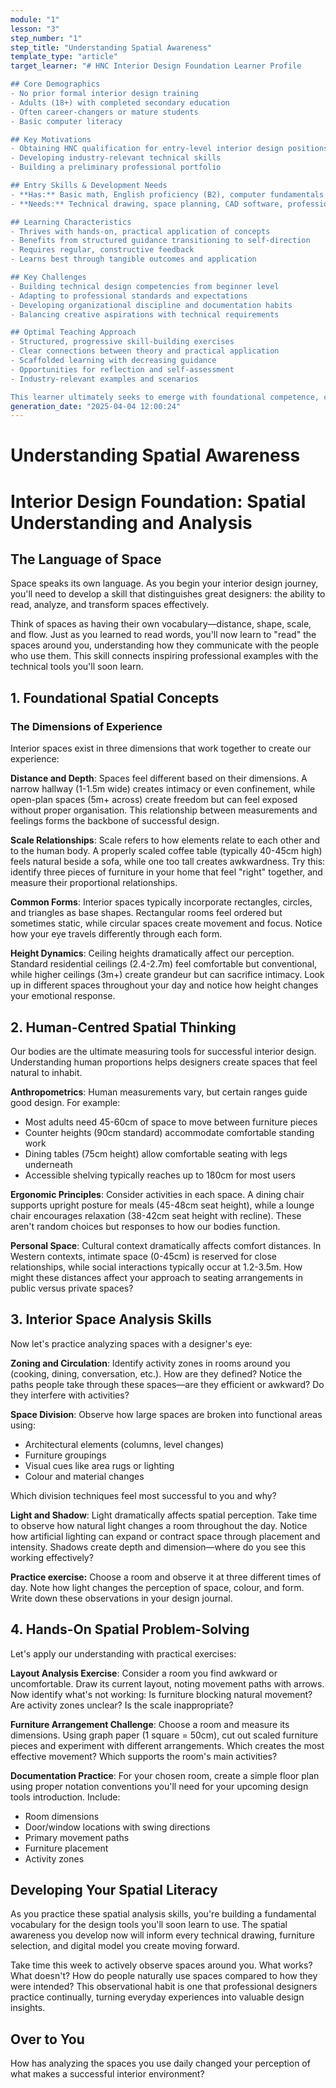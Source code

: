 ```yaml
---
module: "1"
lesson: "3"
step_number: "1"
step_title: "Understanding Spatial Awareness"
template_type: "article"
target_learner: "# HNC Interior Design Foundation Learner Profile

## Core Demographics
- No prior formal interior design training
- Adults (18+) with completed secondary education
- Often career-changers or mature students
- Basic computer literacy

## Key Motivations
- Obtaining HNC qualification for entry-level interior design positions
- Developing industry-relevant technical skills
- Building a preliminary professional portfolio

## Entry Skills & Development Needs
- **Has:** Basic math, English proficiency (B2), computer fundamentals
- **Needs:** Technical drawing, space planning, CAD software, professional communication, project workflow management

## Learning Characteristics
- Thrives with hands-on, practical application of concepts
- Benefits from structured guidance transitioning to self-direction
- Requires regular, constructive feedback
- Learns best through tangible outcomes and application

## Key Challenges
- Building technical design competencies from beginner level
- Adapting to professional standards and expectations
- Developing organizational discipline and documentation habits
- Balancing creative aspirations with technical requirements

## Optimal Teaching Approach
- Structured, progressive skill-building exercises
- Clear connections between theory and practical application
- Scaffolded learning with decreasing guidance
- Opportunities for reflection and self-assessment
- Industry-relevant examples and scenarios

This learner ultimately seeks to emerge with foundational competence, confidence as a junior designer, and a basic professional portfolio that demonstrates their technical and creative abilities."
generation_date: "2025-04-04 12:00:24"
---
```


# Understanding Spatial Awareness

# Interior Design Foundation: Spatial Understanding and Analysis

## The Language of Space

Space speaks its own language. As you begin your interior design journey, you'll need to develop a skill that distinguishes great designers: the ability to read, analyze, and transform spaces effectively. 

Think of spaces as having their own vocabulary—distance, shape, scale, and flow. Just as you learned to read words, you'll now learn to "read" the spaces around you, understanding how they communicate with the people who use them. This skill connects inspiring professional examples with the technical tools you'll soon learn.

## 1. Foundational Spatial Concepts

### The Dimensions of Experience

Interior spaces exist in three dimensions that work together to create our experience:

**Distance and Depth**: Spaces feel different based on their dimensions. A narrow hallway (1-1.5m wide) creates intimacy or even confinement, while open-plan spaces (5m+ across) create freedom but can feel exposed without proper organisation. This relationship between measurements and feelings forms the backbone of successful design.

**Scale Relationships**: Scale refers to how elements relate to each other and to the human body. A properly scaled coffee table (typically 40-45cm high) feels natural beside a sofa, while one too tall creates awkwardness. Try this: identify three pieces of furniture in your home that feel "right" together, and measure their proportional relationships.

**Common Forms**: Interior spaces typically incorporate rectangles, circles, and triangles as base shapes. Rectangular rooms feel ordered but sometimes static, while circular spaces create movement and focus. Notice how your eye travels differently through each form.

**Height Dynamics**: Ceiling heights dramatically affect our perception. Standard residential ceilings (2.4-2.7m) feel comfortable but conventional, while higher ceilings (3m+) create grandeur but can sacrifice intimacy. Look up in different spaces throughout your day and notice how height changes your emotional response.

## 2. Human-Centred Spatial Thinking

Our bodies are the ultimate measuring tools for successful interior design. Understanding human proportions helps designers create spaces that feel natural to inhabit.

**Anthropometrics**: Human measurements vary, but certain ranges guide good design. For example:
- Most adults need 45-60cm of space to move between furniture pieces
- Counter heights (90cm standard) accommodate comfortable standing work
- Dining tables (75cm height) allow comfortable seating with legs underneath
- Accessible shelving typically reaches up to 180cm for most users

**Ergonomic Principles**: Consider activities in each space. A dining chair supports upright posture for meals (45-48cm seat height), while a lounge chair encourages relaxation (38-42cm seat height with recline). These aren't random choices but responses to how our bodies function.

**Personal Space**: Cultural context dramatically affects comfort distances. In Western contexts, intimate space (0-45cm) is reserved for close relationships, while social interactions typically occur at 1.2-3.5m. How might these distances affect your approach to seating arrangements in public versus private spaces?

## 3. Interior Space Analysis Skills

Now let's practice analyzing spaces with a designer's eye:

**Zoning and Circulation**: Identify activity zones in rooms around you (cooking, dining, conversation, etc.). How are they defined? Notice the paths people take through these spaces—are they efficient or awkward? Do they interfere with activities?

**Space Division**: Observe how large spaces are broken into functional areas using:
- Architectural elements (columns, level changes)
- Furniture groupings
- Visual cues like area rugs or lighting
- Colour and material changes

Which division techniques feel most successful to you and why?

**Light and Shadow**: Light dramatically affects spatial perception. Take time to observe how natural light changes a room throughout the day. Notice how artificial lighting can expand or contract space through placement and intensity. Shadows create depth and dimension—where do you see this working effectively?

**Practice exercise:** Choose a room and observe it at three different times of day. Note how light changes the perception of space, colour, and form. Write down these observations in your design journal.

## 4. Hands-On Spatial Problem-Solving

Let's apply our understanding with practical exercises:

**Layout Analysis Exercise**: Consider a room you find awkward or uncomfortable. Draw its current layout, noting movement paths with arrows. Now identify what's not working: Is furniture blocking natural movement? Are activity zones unclear? Is the scale inappropriate?

**Furniture Arrangement Challenge**: Choose a room and measure its dimensions. Using graph paper (1 square = 50cm), cut out scaled furniture pieces and experiment with different arrangements. Which creates the most effective movement? Which supports the room's main activities?

**Documentation Practice**: For your chosen room, create a simple floor plan using proper notation conventions you'll need for your upcoming design tools introduction. Include:
- Room dimensions
- Door/window locations with swing directions
- Primary movement paths
- Furniture placement
- Activity zones

## Developing Your Spatial Literacy

As you practice these spatial analysis skills, you're building a fundamental vocabulary for the design tools you'll soon learn to use. The spatial awareness you develop now will inform every technical drawing, furniture selection, and digital model you create moving forward.

Take time this week to actively observe spaces around you. What works? What doesn't? How do people naturally use spaces compared to how they were intended? This observational habit is one that professional designers practice continually, turning everyday experiences into valuable design insights.

## Over to You

How has analyzing the spaces you use daily changed your perception of what makes a successful interior environment?